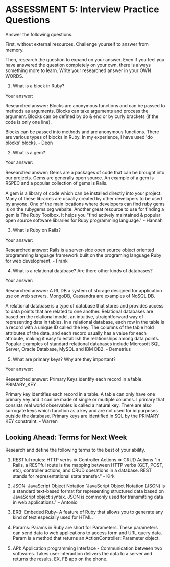# ASSESSMENT 5: Interview Practice Questions
Answer the following questions.

First, without external resources. Challenge yourself to answer from memory.

Then, research the question to expand on your answer. Even if you feel you have answered the question completely on your own, there is always something more to learn. Write your researched answer in your OWN WORDS.

1. What is a block in Ruby?

  Your answer:

  Researched answer: Blocks are anonymous functions and can be passed to methods as arguments. Blocks can take arguments and process the argument. Blocks can be defined by do & end or by curly brackets (if the code is only one line). 

  Blocks can be passed into methods and are anonymous functions. There are various types of blocks in Ruby. In my experience, I have used 'do blocks' blocks. - Deon



2. What is a gem?

  Your answer:

  Researched answer: Gems are a packages of code that can be brought into our projects. Gems are generally open source. An example of a gem is RSPEC and a popular collection of gems is Rails.

  A gem is a library of code which can be installed directly into your project. Many of these libraries are usually created by other developers to be used by anyone. One of the main locations where developers can find ruby gems is on the rubygems.org website. Another great resource to use for finding a gem is The Ruby Toolbox. It helps you "find actively maintained & popular open source software libraries for Ruby programming language." - Hannah

3. What is Ruby on Rails?

  Your answer:

  Researched answer: Rails is a server-side open source object oriented programming language framework built on the programing language Ruby for web development. - Frank



4. What is a relational database? Are there other kinds of databases?

  Your answer:

  Researched answer: A RL DB a system of storage designed for application use on web servers. MongoDB, Cassandra are examples of NoSQL DB. 

A relational database is a type of database that stores and provides access to data points that are related to one another. Relational databases are based on the relational model, an intuitive, straightforward way of representing data in tables. In a relational database, each row in the table is a record with a unique ID called the key. The columns of the table hold attributes of the data, and each record usually has a value for each attribute, making it easy to establish the relationships among data points. Popular examples of standard relational databases include Microsoft SQL Server, Oracle Database, MySQL and IBM DB2. - Demetrius


5. What are primary keys? Why are they important?

  Your answer:

  Researched answer: Primary Keys identify each record in a table. PRIMARY_KEY 

  Primary key identifies each record in a table. A table can only have one primary key  and it can be made of single or multiple columns. I primary that consists real world observables is called a natural key. There are also surrogate keys which function as a key and are not used for id purposes outside the database. Primary keys are identified in SQL by the PRIMARY KEY constraint. - Warren


## Looking Ahead: Terms for Next Week
Research and define the following terms to the best of your ability.

1. RESTful routes: HTTP verbs => Controller Actions => CRUD Actions
  "In Rails, a RESTful route is the mapping between HTTP verbs (GET, POST, etc), controller actions, and CRUD operations in a database. REST stands for representational state transfer." - Kirk
2. JSON: JavaScript Object Notation
  "JavaScript Object Notation (JSON) is a standard text-based format for representing structured data based on JavaScript object syntax. JSON is commonly used for transmitting data in web applications." - Antonio

3. ERB: Embeded Ruby- A feature of Ruby that allows you to generate any kind of text especially used for HTML. 

4. Params: Params in Ruby are short for Parameters. These parameters can send data to web applications to access form and URL query data. Param is a method that returns an ActionController::Parameter object.

5. API: Application programming Interface - Communication between two softwares. Takes user interaction delivers the data to a server and returns the results. EX. FB app on the phone. 
